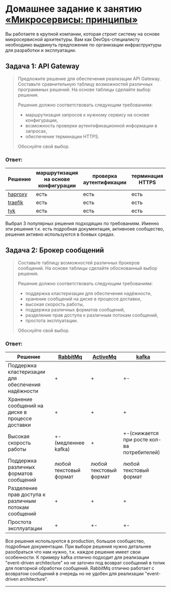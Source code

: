 
# Домашнее задание к занятию [«Микросервисы: принципы»](https://github.com/netology-code/micros-homeworks/blob/main/11-microservices-02-principles.md)

Вы работаете в крупной компании, которая строит систему на основе микросервисной архитектуры.
Вам как DevOps-специалисту необходимо выдвинуть предложение по организации инфраструктуры для разработки и эксплуатации.

## Задача 1: API Gateway 

>Предложите решение для обеспечения реализации API Gateway. Составьте сравнительную таблицу возможностей различных программных решений. На основе таблицы сделайте выбор решения.
>
>Решение должно соответствовать следующим требованиям:
>- маршрутизация запросов к нужному сервису на основе конфигурации,
>- возможность проверки аутентификационной информации в запросах,
>- обеспечение терминации HTTPS.
>
>Обоснуйте свой выбор.

### Ответ:

| Решение | маршрутизация на основе конфигурации | проверка аутентификации | терминация HTTPS |
|---------|--------------------------------------|-------------------------|------------------|
| [haproxy](https://www.haproxy.com/solutions/api-gateway) | есть | есть | есть |
| [traefik](https://traefik.io/solutions/api-gateway/)     | есть | есть | есть |
| [tyk](https://tyk.io/open-source-api-gateway/)           | есть | есть | есть |

Выбрал 3 популярных решения подходящих по требованиям.
Именно эти решения т.к. есть подробная документация, активноее сообщество, решения активно используются в боевых средах.  

## Задача 2: Брокер сообщений

>Составьте таблицу возможностей различных брокеров сообщений. На основе таблицы сделайте обоснованный выбор решения.
>
>Решение должно соответствовать следующим требованиям:
>- поддержка кластеризации для обеспечения надёжности,
>- хранение сообщений на диске в процессе доставки,
>- высокая скорость работы,
>- поддержка различных форматов сообщений,
>- разделение прав доступа к различным потокам сообщений,
>- простота эксплуатации.
>
>Обоснуйте свой выбор.

### Ответ:

| Решение | [RabbitMq](https://www.rabbitmq.com/)     | [ActiveMq](https://activemq.apache.org/features) | [kafka](https://kafka.apache.org) |
|-----------------------------------------------------|---------|---------|---------|
|Поддержка кластеризации для обеспечения надёжности   |    +    |    +    |    +-   | 
|Хранение сообщений на диске в процессе доставки      |    +    |    +    |    +    |
|Высокая скорость работы                              |   +-(медленнее kafka)    |    +    |    +-(снижается при росте кол-ва потребителей)    |
|Поддержка различных форматов сообщений               |любой текстовый формат|любой текстовый формат|любой текстовый формат|
|Разделение прав доступа к различным потокам сообщений|    +    |    +    |    +    |
|Простота эксплуатации                                |    +    |    +-   |    +-   |

Все решения используются в production, большое сообщество, подробные документации. При выборе решения нужно детальнее разобраться что нам нужно, т.к. каждое решение имеет свои особенности. 
К примеру kafka отлично подходит для реализации "event-driven architecture" но не заточен под возврат сообщений в топик для повторной обработки сообщений. RabbitMq отлично работает с возвратом сообщений в очередь но не удобен для реализации "event-driven architecture". 

---